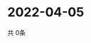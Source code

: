 # 2022-04-05
  共 0条

  <!-- BEGIN -->
  <!-- 最后更新时间Tue Apr 05 2022 04:07:09 GMT+0000 (Coordinated Universal Time) -->
  
  <!-- END -->
  
  